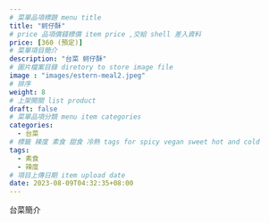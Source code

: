 ```yaml
---
# 菜單品項標題 menu title 
title: "蚵仔酥"
# price 品項價錢標價 item price ,交給 shell 差入資料
price: [360 (預定)] 
# 菜單項目簡介 
description: "台菜 蚵仔酥"
# 圖片檔案目錄 diretory to store image file
image : "images/estern-meal2.jpeg"
# 排序
weight: 8 
# 上架開關 list product 
draft: false
# 菜單品項分類 menu item categories 
categories:
  - 台菜
# 標籤 辣度 素食 甜食 冷熱 tags for spicy vegan sweet hot and cold 
tags:
  - 素食
  - 辣度
# 項目上傳日期 item upload date 
date: 2023-08-09T04:32:35+08:00
---
```


台菜簡介
